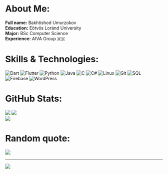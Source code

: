 # About Me:

**Full name:** Bakhtishod Umurzokov
<br>**Education:** Eötvös Loránd University
<br>**Major:** BSc Computer Science
<br>**Experience:** AIVA Group 🇲🇩

# **Skills & Technologies:**
![Dart](https://img.shields.io/badge/dart-%230175C2.svg?style=for-the-badge&logo=dart&logoColor=white)
![Flutter](https://img.shields.io/badge/flutter-%2302569B.svg?style=for-the-badge&logo=flutter&logoColor=white)
![Python](https://img.shields.io/badge/python-3670A0?style=for-the-badge&logo=python&logoColor=ffdd54)
![Java](https://img.shields.io/badge/java-%23ED8B00.svg?style=for-the-badge&logo=java&logoColor=white)
![C](https://img.shields.io/badge/c-%2300599C.svg?style=for-the-badge&logo=c&logoColor=white)
![C#](https://img.shields.io/badge/c%23-%23239120.svg?style=for-the-badge&logo=csharp&logoColor=white)
![Linux](https://img.shields.io/badge/linux-%23FCC624.svg?style=for-the-badge&logo=linux&logoColor=black)
![Git](https://img.shields.io/badge/git-%23F05033.svg?style=for-the-badge&logo=git&logoColor=white)
![SQL](https://img.shields.io/badge/sql-%23007396.svg?style=for-the-badge&logo=sqlite&logoColor=white)
![Firebase](https://img.shields.io/badge/Firebase-039BE5?style=for-the-badge&logo=firebase&logoColor=white)
![WordPress](https://img.shields.io/badge/wordpress-%23117AC9.svg?style=for-the-badge&logo=wordpress&logoColor=white)

# **GitHub Stats:**
![](https://github-readme-stats.vercel.app/api?username=anuraghazra&show_icons=true&theme=transparent)
![](https://github-readme-streak-stats.herokuapp.com/?user=Bakhtishod&theme=dark&hide_border=false)<br/>
![](https://github-readme-stats.vercel.app/api/top-langs/?username=Bakhtishod&theme=dark&hide_border=false&include_all_commits=false&count_private=false&layout=compact)

# **Random quote:**
![](https://quotes-github-readme.vercel.app/api?type=horizontal&theme=algolia)

---
[![](https://visitcount.itsvg.in/api?id=Programmer707707&icon=0&color=0)](https://visitcount.itsvg.in)

<!-- Proudly created with GPRM ( https://gprm.itsvg.in ) -->
